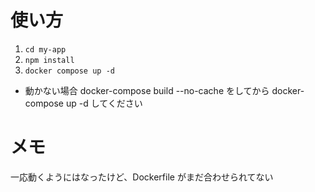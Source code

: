 # 使い方

1. `cd my-app`
2. `npm install`
3. `docker compose up -d`

- 動かない場合 docker-compose build --no-cache をしてから docker-compose up -d してください

# メモ

一応動くようにはなったけど、Dockerfile がまだ合わせられてない
